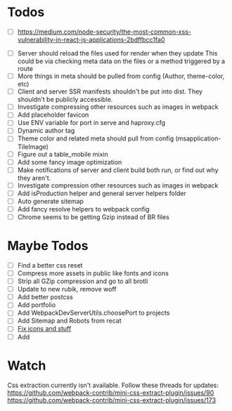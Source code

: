 # Todos
- [ ] https://medium.com/node-security/the-most-common-xss-vulnerability-in-react-js-applications-2bdffbcc1fa0
<!-- When serializing state on the server to be sent to the client, you need to serialize in a way that escapes HTML entities. This is because you’re often no longer using React to create this string, hence not having the string automatically escaped. -->
- [ ] Server should reload the files used for render when they update
       This could be via checking meta data on the files or a method triggered by a route
- [ ] More things in meta should be pulled from config (Author, theme-color, etc)
- [ ] Client and server SSR manifests shouldn't be put into dist. They shouldn't be publicly accessible.
- [ ] Investigate compressing other resources such as images in webpack
- [ ] Add placeholder favicon
- [ ] Use ENV variable for port in serve and haproxy.cfg
- [ ] Dynamic author tag
- [ ] Theme color and related meta should pull from config (msapplication-TileImage)
- [ ] Figure out a table_mobile mixin
- [ ] Add some fancy image optimization
- [ ] Make notifications of server and client build both run, or find out why they aren't.
- [ ] Investigate compression other resources such as images in webpack
- [ ] Add isProduction helper and general server helpers folder
- [ ] Auto generate sitemap
- [ ] Add fancy resolve helpers to webpack config
- [ ] Chrome seems to be getting Gzip instead of BR files

# Maybe Todos
- [ ] Find a better css reset
- [ ] Compress more assets in public like fonts and icons
- [ ] Strip all GZip compression and go to all brotli
- [ ] Update to new rubik, remove woff
- [ ] Add better postcss
- [ ] Add portfolio
- [ ] Add WebpackDevServerUtils.choosePort to projects
- [ ] Add Sitemap and Robots from recat
- [ ] [Fix icons and stuff](https://realfavicongenerator.net)
- [ ] Add <base>

# Watch
Css extraction currently isn't available. Follow these threads for updates:
https://github.com/webpack-contrib/mini-css-extract-plugin/issues/90
https://github.com/webpack-contrib/mini-css-extract-plugin/issues/173
